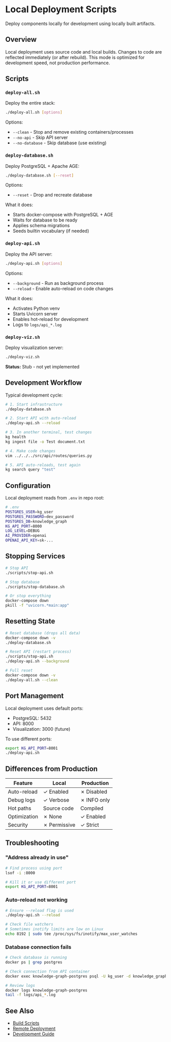 # Local Deployment Scripts

Deploy components locally for development using locally built artifacts.

## Overview

Local deployment uses source code and local builds. Changes to code are reflected immediately (or after rebuild). This mode is optimized for development speed, not production performance.

## Scripts

### `deploy-all.sh`
Deploy the entire stack:
```bash
./deploy-all.sh [options]
```

Options:
- `--clean` - Stop and remove existing containers/processes
- `--no-api` - Skip API server
- `--no-database` - Skip database (use existing)

### `deploy-database.sh`
Deploy PostgreSQL + Apache AGE:
```bash
./deploy-database.sh [--reset]
```

Options:
- `--reset` - Drop and recreate database

What it does:
- Starts docker-compose with PostgreSQL + AGE
- Waits for database to be ready
- Applies schema migrations
- Seeds builtin vocabulary (if needed)

### `deploy-api.sh`
Deploy the API server:
```bash
./deploy-api.sh [options]
```

Options:
- `--background` - Run as background process
- `--reload` - Enable auto-reload on code changes

What it does:
- Activates Python venv
- Starts Uvicorn server
- Enables hot-reload for development
- Logs to `logs/api_*.log`

### `deploy-viz.sh`
Deploy visualization server:
```bash
./deploy-viz.sh
```

**Status:** Stub - not yet implemented

## Development Workflow

Typical development cycle:

```bash
# 1. Start infrastructure
./deploy-database.sh

# 2. Start API with auto-reload
./deploy-api.sh --reload

# 3. In another terminal, test changes
kg health
kg ingest file -o Test document.txt

# 4. Make code changes
vim ../../../src/api/routes/queries.py

# 5. API auto-reloads, test again
kg search query "test"
```

## Configuration

Local deployment reads from `.env` in repo root:

```bash
# .env
POSTGRES_USER=kg_user
POSTGRES_PASSWORD=dev_password
POSTGRES_DB=knowledge_graph
KG_API_PORT=8000
LOG_LEVEL=DEBUG
AI_PROVIDER=openai
OPENAI_API_KEY=sk-...
```

## Stopping Services

```bash
# Stop API
./scripts/stop-api.sh

# Stop database
./scripts/stop-database.sh

# Or stop everything
docker-compose down
pkill -f "uvicorn.*main:app"
```

## Resetting State

```bash
# Reset database (drops all data)
docker-compose down -v
./deploy-database.sh

# Reset API (restart process)
./scripts/stop-api.sh
./deploy-api.sh --background

# Full reset
docker-compose down -v
./deploy-all.sh --clean
```

## Port Management

Local deployment uses default ports:
- PostgreSQL: 5432
- API: 8000
- Visualization: 3000 (future)

To use different ports:
```bash
export KG_API_PORT=8001
./deploy-api.sh
```

## Differences from Production

| Feature | Local | Production |
|---------|-------|----------|
| Auto-reload | ✓ Enabled | ✗ Disabled |
| Debug logs | ✓ Verbose | ✗ INFO only |
| Hot paths | Source code | Compiled |
| Optimization | ✗ None | ✓ Enabled |
| Security | ✗ Permissive | ✓ Strict |

## Troubleshooting

### "Address already in use"
```bash
# Find process using port
lsof -i :8000

# Kill it or use different port
export KG_API_PORT=8001
```

### Auto-reload not working
```bash
# Ensure --reload flag is used
./deploy-api.sh --reload

# Check file watchers
# Sometimes inotify limits are low on Linux
echo 8192 | sudo tee /proc/sys/fs/inotify/max_user_watches
```

### Database connection fails
```bash
# Check database is running
docker ps | grep postgres

# Check connection from API container
docker exec knowledge-graph-postgres psql -U kg_user -d knowledge_graph

# Review logs
docker logs knowledge-graph-postgres
tail -f logs/api_*.log
```

## See Also

- [Build Scripts](../../local/README.md)
- [Remote Deployment](../remote/README.md)
- [Development Guide](../../../CLAUDE.md)
